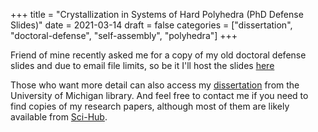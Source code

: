 +++
title = "Crystallization in Systems of Hard Polyhedra (PhD Defense Slides)"
date = 2021-03-14
draft = false
categories = ["dissertation", "doctoral-defense", "self-assembly", "polyhedra"]
+++

Friend of mine recently asked me for a copy of my old doctoral defense slides and due to email file limits, so be it I'll host the slides [here](/files/Defense_newmanrs.pptx)

<!--more-->

Those who want more detail can also access my [dissertation](https://deepblue.lib.umich.edu/handle/2027.42/133471) from the University of Michigan library.  And feel free to contact me if you need to find copies of my research papers, although most of them are likely available from [Sci-Hub](https://en.wikipedia.org/wiki/Sci-Hub).

